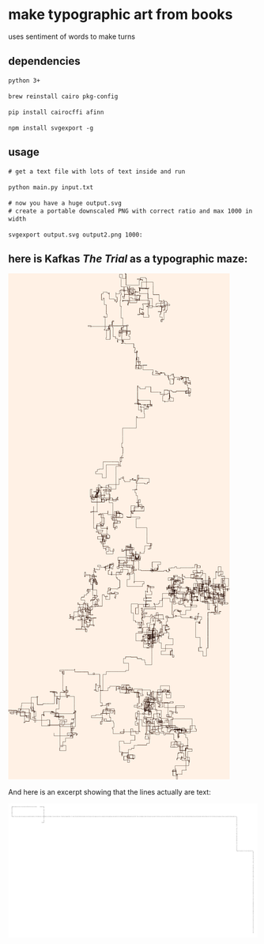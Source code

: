 # make typographic art from books

uses sentiment of words to make turns

## dependencies

```
python 3+

brew reinstall cairo pkg-config

pip install cairocffi afinn

npm install svgexport -g

```

## usage

```
# get a text file with lots of text inside and run

python main.py input.txt

# now you have a huge output.svg
# create a portable downscaled PNG with correct ratio and max 1000 in width

svgexport output.svg output2.png 1000:
```

## here is Kafkas *The Trial* as a typographic maze:

![kafkas The Trial](/the_trial.png?raw=true "Kafkas The Trial")

And here is an excerpt showing that the lines actually are text:

![kafkas The Trial](/the_trial_excerpt.svg?raw=true&sanitize=true "Kafkas The Trial excerpt")

